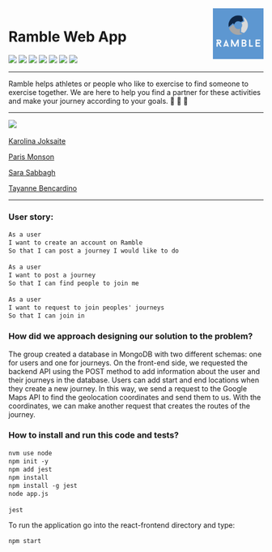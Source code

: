 
<img align="right" src="react-frontend/src/components/images/logo.png"  width="100">

# Ramble Web App
<img src="https://img.shields.io/badge/Jest-323330?style=for-the-badge&logo=Jest&logoColor=white"> <img src="https://img.shields.io/badge/JavaScript-F7DF1E?style=for-the-badge&logo=javascript&logoColor=black"> <img src="https://img.shields.io/badge/Node.js-43853D?style=for-the-badge&logo=node.js&logoColor=white"> <img src="https://img.shields.io/badge/Express.js-404D59?style=for-the-badge"> <img src="https://img.shields.io/badge/MongoDB-4EA94B?style=for-the-badge&logo=mongodb&logoColor=white"> <img src="https://img.shields.io/badge/React-20232A?style=for-the-badge&logo=react&logoColor=61DAFB"> <img src="https://img.shields.io/badge/TypeScript-007ACC?style=for-the-badge&logo=typescript&logoColor=white">

***
Ramble helps athletes or people who like to exercise to find someone to exercise together.
We are here to help you find a partner for these activities and make your journey according to your goals. 🏃 🚴 🚶

***
<img src="http://ForTheBadge.com/images/badges/built-by-developers.svg">

<a href="https://github.com/karolina-codes"> Karolina Joksaite</a>

<a href ="https://github.com/ParisMonson"> Paris Monson </a>

<a href="https://github.com/Saraesabbagh" >Sara Sabbagh</a>

<a href="https://github.com/taybenca">Tayanne Bencardino</a>
***

### User story:

````
As a user
I want to create an account on Ramble
So that I can post a journey I would like to do

As a user
I want to post a journey
So that I can find people to join me

As a user
I want to request to join peoples' journeys
So that I can join in
````

### How did we approach designing our solution to the problem?
The group created a database in MongoDB with two different schemas: one for users and one for journeys.
On the front-end side, we requested the backend API using the POST method to add information about the user and their journeys in the database. Users can add start and end locations when they create a new journey. In this way, we send a request to the Google Maps API to find the geolocation coordinates and send them to us. With the coordinates, we can make another request that creates the routes of the journey.


### How to install and run this code and tests?

```
nvm use node
npm init -y
npm add jest
npm install
npm install -g jest
node app.js

jest
````
To run the application go into the react-frontend directory and type:
```
npm start
```
